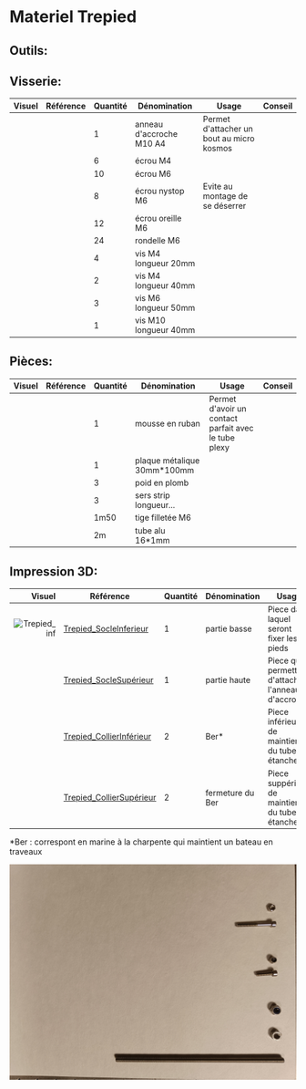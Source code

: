 # Materiel Trepied
## Outils:

## Visserie:
| Visuel | Référence | Quantité | Dénomination | Usage | Conseil |
|-------:|-----------|----------|--------------------------|-----------------------------------------|----------|
|        |           |         1| anneau d'accroche M10 A4 |Permet d'attacher un bout au micro kosmos |          |
|        |           |         6| écrou M4                 |                                         |          |
|        |           |        10| écrou M6                 |                                         |          |
|        |           |         8| écrou nystop  M6         |Evite au montage de se déserrer          |          |
|        |           |        12| écrou oreille M6         |                                         |          |
|        |           |        24| rondelle M6              |                                         |          |
|        |           |         4| vis M4 longueur 20mm     |                                         |          |
|        |           |         2| vis M4 longueur 40mm     |                                         |          |
|        |           |         3| vis M6 longueur 50mm     |                                         |          |
|        |           |         1| vis M10 longueur 40mm    |                                         |          |


## Pièces:
| Visuel | Référence | Quantité | Dénomination | Usage | Conseil |
|-------:|-----------|----------|--------------------------|-----------------------------------------|----------|
|        |           |         1| mousse en ruban          |Permet d'avoir un contact parfait avec le tube plexy|          |
|        |           |         1| plaque métalique 30mm*100mm |                                         |          |
|        |           |         3| poid en plomb            |                                         |          |
|        |           |         3| sers strip longueur...   |                                         |          |
|        |           |      1m50| tige filletée M6         |                                         |          |
|        |           |        2m| tube alu 16*1mm          |                                         |          |



## Impression 3D:
| Visuel | Référence | Quantité | Dénomination | Usage | Conseil |
|-------:|-----------|----------|--------------------------|-----------------------------------------|----------|
|![Trepied_inf](/../main/docs/pictures/3Dpart/partieInferieur.png)        |[Trepied_SocleInferieur](/../main/hardware/3Dprint_files/Trepied_SocleInferieur.stl)           |         1| partie basse             |Piece dans laquel seront fixer les pieds                                         |          |
|        |[Trepied_SocleSupérieur](/../main/hardware/3Dprint_files/Trepied_SocleSupérieur.stl)           |         1| partie haute             |Piece qui permettra d'attacher l'anneau d'accroche                                          |          |
|        |[Trepied_CollierInférieur](/../main/hardware/3Dprint_files/Trepied_CollierInférieur.stl)             |         2| Ber*                      |Piece inférieur de maintient du tube étanche                                         |          |
|        |[Trepied_CollierSupérieur](/../main/hardware/3Dprint_files/Trepied_CollierSupérieur.stl)             |         2| fermeture du Ber         |Piece suppérieur de maintient du tube étanche                                         |          |


*Ber : correspont en marine à la charpente qui maintient un bateau en traveaux




 ![piece-2](pictures/equipments/piece-2.jpg)
 
